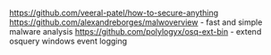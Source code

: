 https://github.com/veeral-patel/how-to-secure-anything
https://github.com/alexandreborges/malwoverview - fast and simple malware analysis
https://github.com/polylogyx/osq-ext-bin - extend osquery windows event logging
